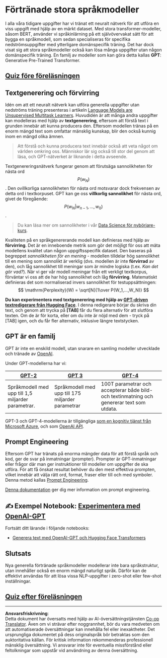 <!--
CO_OP_TRANSLATOR_METADATA:
{
  "original_hash": "2efbb183384a50f0fc0cde02534d912f",
  "translation_date": "2025-08-28T15:56:04+00:00",
  "source_file": "lessons/5-NLP/20-LangModels/README.md",
  "language_code": "sv"
}
-->
# Förtränade stora språkmodeller

I alla våra tidigare uppgifter har vi tränat ett neuralt nätverk för att utföra en viss uppgift med hjälp av en märkt dataset. Med stora transformer-modeller, såsom BERT, använder vi språkinlärning på ett självövervakat sätt för att bygga en språkmodell, som sedan specialiseras för specifika nedströmsuppgifter med ytterligare domänspecifik träning. Det har dock visat sig att stora språkmodeller också kan lösa många uppgifter utan någon domänspecifik träning. En familj av modeller som kan göra detta kallas **GPT**: Generative Pre-Trained Transformer.

## [Quiz före föreläsningen](https://ff-quizzes.netlify.app/en/ai/quiz/39)

## Textgenerering och förvirring

Idén om att ett neuralt nätverk kan utföra generella uppgifter utan nedströms träning presenteras i artikeln [Language Models are Unsupervised Multitask Learners](https://cdn.openai.com/better-language-models/language_models_are_unsupervised_multitask_learners.pdf). Huvudidén är att många andra uppgifter kan modelleras med hjälp av **textgenerering**, eftersom att förstå text i grunden innebär att kunna producera den. Eftersom modellen tränas på en enorm mängd text som omfattar mänsklig kunskap, blir den också kunnig inom en mängd olika ämnen.

> Att förstå och kunna producera text innebär också att veta något om världen omkring oss. Människor lär sig också till stor del genom att läsa, och GPT-nätverket är liknande i detta avseende.

Textgenereringsnätverk fungerar genom att förutsäga sannolikheten för nästa ord $$P(w_N)$$. Den ovillkorliga sannolikheten för nästa ord motsvarar dock frekvensen av detta ord i textkorpuset. GPT kan ge oss **villkorlig sannolikhet** för nästa ord, givet de föregående: $$P(w_N | w_{n-1}, ..., w_0)$$.

> Du kan läsa mer om sannolikheter i vår [Data Science för nybörjare-kurs](https://github.com/microsoft/Data-Science-For-Beginners/tree/main/1-Introduction/04-stats-and-probability).

Kvaliteten på en språkgenererande modell kan definieras med hjälp av **förvirring**. Det är en inneboende metrik som gör det möjligt för oss att mäta modellens kvalitet utan någon uppgiftsspecifik dataset. Den baseras på begreppet *sannolikheten för en mening* - modellen tilldelar hög sannolikhet till en mening som sannolikt är verklig (dvs. modellen är inte **förvirrad** av den), och låg sannolikhet till meningar som är mindre logiska (t.ex. *Kan det gör vad?*). När vi ger vår modell meningar från ett verkligt textkorpus, förväntar vi oss att de har hög sannolikhet och låg **förvirring**. Matematiskt definieras det som normaliserad invers sannolikhet för testuppsättningen:
$$
\mathrm{Perplexity}(W) = \sqrt[N]{1\over P(W_1,...,W_N)}
$$ 

**Du kan experimentera med textgenerering med hjälp av [GPT-driven textredigerare från Hugging Face](https://transformer.huggingface.co/doc/gpt2-large)**. I denna redigerare börjar du skriva din text, och genom att trycka på **[TAB]** får du flera alternativ för att slutföra texten. Om de är för korta, eller om du inte är nöjd med dem - tryck på [TAB] igen, och du får fler alternativ, inklusive längre textstycken.

## GPT är en familj

GPT är inte en enskild modell, utan snarare en samling modeller utvecklade och tränade av [OpenAI](https://openai.com).

Under GPT-modellerna har vi:

| [GPT-2](https://huggingface.co/docs/transformers/model_doc/gpt2#openai-gpt2) | [GPT 3](https://openai.com/research/language-models-are-few-shot-learners) | [GPT-4](https://openai.com/gpt-4) |
| -- | -- | -- |
|Språkmodell med upp till 1,5 miljarder parametrar. | Språkmodell med upp till 175 miljarder parametrar | 100T parametrar och accepterar både bild- och textinmatning och genererar text som utdata. |

GPT-3 och GPT-4-modellerna är tillgängliga [som en kognitiv tjänst från Microsoft Azure](https://azure.microsoft.com/en-us/services/cognitive-services/openai-service/#overview?WT.mc_id=academic-77998-cacaste), och som [OpenAI API](https://openai.com/api/).

## Prompt Engineering

Eftersom GPT har tränats på enorma mängder data för att förstå språk och kod, ger de svar på inmatningar (prompter). Prompter är GPT-inmatningar eller frågor där man ger instruktioner till modeller om uppgifter de ska utföra. För att få önskat resultat behöver du den mest effektiva prompten, vilket innebär att välja rätt ord, format, fraser eller till och med symboler. Denna metod kallas [Prompt Engineering](https://learn.microsoft.com/en-us/shows/ai-show/the-basics-of-prompt-engineering-with-azure-openai-service?WT.mc_id=academic-77998-bethanycheum).

[Denna dokumentation](https://learn.microsoft.com/en-us/semantic-kernel/prompt-engineering/?WT.mc_id=academic-77998-bethanycheum) ger dig mer information om prompt engineering.

## ✍️ Exempel Notebook: [Experimentera med OpenAI-GPT](GPT-PyTorch.ipynb)

Fortsätt ditt lärande i följande notebooks:

* [Generera text med OpenAI-GPT och Hugging Face Transformers](GPT-PyTorch.ipynb)

## Slutsats

Nya generella förtränade språkmodeller modellerar inte bara språkstruktur, utan innehåller också en enorm mängd naturligt språk. Därför kan de effektivt användas för att lösa vissa NLP-uppgifter i zero-shot eller few-shot inställningar.

## [Quiz efter föreläsningen](https://ff-quizzes.netlify.app/en/ai/quiz/40)

---

**Ansvarsfriskrivning**:  
Detta dokument har översatts med hjälp av AI-översättningstjänsten [Co-op Translator](https://github.com/Azure/co-op-translator). Även om vi strävar efter noggrannhet, bör du vara medveten om att automatiserade översättningar kan innehålla fel eller inexaktheter. Det ursprungliga dokumentet på dess originalspråk bör betraktas som den auktoritativa källan. För kritisk information rekommenderas professionell mänsklig översättning. Vi ansvarar inte för eventuella missförstånd eller feltolkningar som uppstår vid användning av denna översättning.